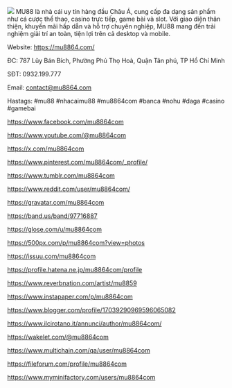 ![](https://g0v.hackmd.io/_uploads/r1RdnPV9yg.jpg)
MU88 là nhà cái uy tín hàng đầu Châu Á, cung cấp đa dạng sản phẩm như cá cược thể thao, casino trực tiếp, game bài và slot. Với giao diện thân thiện, khuyến mãi hấp dẫn và hỗ trợ chuyên nghiệp, MU88 mang đến trải nghiệm giải trí an toàn, tiện lợi trên cả desktop và mobile.

Website: https://mu8864.com/

ĐC: 787 Lũy Bán Bích, Phường Phú Thọ Hoà, Quận Tân phú, TP Hồ Chí Minh

SĐT: 0932.199.777

Email: contact@mu8864.com

Hastags: #mu88 #nhacaimu88 #mu8864com #banca #nohu #daga #casino #gamebai

https://www.facebook.com/mu8864com

https://www.youtube.com/@mu8864com

https://x.com/mu8864com

https://www.pinterest.com/mu8864com/_profile/

https://www.tumblr.com/mu8864com

https://www.reddit.com/user/mu8864com/

https://gravatar.com/mu8864com

https://band.us/band/97716887

https://glose.com/u/mu8864com

https://500px.com/p/mu8864com?view=photos

https://issuu.com/mu8864com

https://profile.hatena.ne.jp/mu8864com/profile

https://www.reverbnation.com/artist/mu8859

https://www.instapaper.com/p/mu8864com

https://www.blogger.com/profile/17039290969596065082

https://www.ilcirotano.it/annunci/author/mu8864com/

https://wakelet.com/@mu8864com

https://www.multichain.com/qa/user/mu8864com

https://fileforum.com/profile/mu8864com

https://www.myminifactory.com/users/mu8864com
